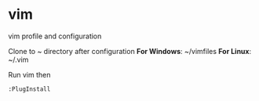 # vim
vim profile and configuration

Clone to ~ directory after configuration
__For Windows__: ~/vimfiles
__For Linux__: ~/.vim

Run vim then
```
:PlugInstall
```
